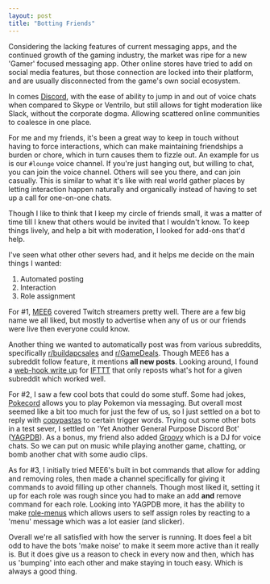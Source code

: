 ```yaml
---
layout: post
title: "Botting Friends"
---
```


Considering the lacking features of current messaging apps, and the continued growth of the gaming industry, the market was ripe for a new 'Gamer' focused messaging app. Other online stores have tried to add on social media features, but those connection are locked into their platform, and are usually disconnected from the game's own social ecosystem.

In comes [Discord](https://discordapp.com), with the ease of ability to jump in and out of voice chats when compared to Skype or Ventrilo, but still allows for tight moderation like Slack, without the corporate dogma. Allowing scattered online communities to coalesce in one place.

For me and my friends, it's been a great way to keep in touch without having to force interactions, which can make maintaining friendships a burden or chore, which in turn causes them to fizzle out. An example for us is our `#lounge` voice channel. If you're just hanging out, but willing to chat, you can join the voice channel. Others will see you there, and can join casually. This is similar to what it's like with real world gather places by letting interaction happen naturally and organically instead of having to set up a call for one-on-one chats.

Though I like to think that I keep my circle of friends small, it was a matter of time till I knew that others would be invited that I wouldn't know. To keep things lively, and help a bit with moderation, I looked for add-ons that'd help.

I've seen what other other severs had, and it helps me decide on the main things I wanted:

1. Automated posting
2. Interaction
3. Role assignment

For #1, [MEE6](https://mee6.xyz) covered Twitch streamers pretty well. There are a few big name we all liked, but mostly to advertise when any of us or our friends were live then everyone could know.

Another thing we wanted to automatically post was from various subreddits, specifically [r/buildapcsales](https://www.reddit.com/r/buildapcsales) and [r/GameDeals](https://www.reddit.com/r/GameDeals/). Though MEE6 has a subreddit follow feature, it mentions **all new posts**. Looking around, I found a [web-hook write up](https://www.reddit.com/r/discordapp/comments/5lvtp3/on_popular_requestrelay_new_posts_of_a_subreddit/) for [IFTTT](https://ifttt.com) that only reposts what's hot for a given subreddit which worked well.

For #2, I saw a few cool bots that could do some stuff. Some had jokes, [Pokecord](https://www.pokecord.com) allows you to play Pokemon via messaging. But overall most seemed like a bit too much for just the few of us, so I just settled on a bot to reply with [copypastas](https://knowyourmeme.com/memes/copypasta) to certain trigger words. Trying out some other bots in a test sever, I settled on 'Yet Another General Purpose Discord Bot' ([YAGPDB](https://yagpdb.xyz)). As a bonus, my friend also added [Groovy](https://groovy.bot) which is a DJ for voice chats. So we can put on music while playing another game, chatting, or bomb another chat with some audio clips.

As for #3, I initially tried MEE6's built in bot commands that allow for adding and removing roles, then made a channel specifically for giving it commands to avoid filling up other channels. Though most liked it, setting it up for each role was rough since you had to make an add **and** remove command for each role. Looking into YAGPDB more, it has the ability to make [role-menus](https://docs.yagpdb.xyz/tools-and-utilities/self-assignable-roles) which allows users to self assign roles by reacting to a 'menu' message which was a lot easier (and slicker). 

Overall we're all satisfied with how the server is running. It does feel a bit odd to have the bots 'make noise' to make it seem more active than it really is. But it does give us a reason to check in every now and then, which has us 'bumping' into each other and make staying in touch easy. Which is always a good thing.